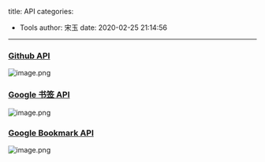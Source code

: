 title: API
categories:
 - Tools
author: 宋玉
date: 2020-02-25 21:14:56
---
<a name="9fitH"></a>
### [Github API](https://segmentfault.com/a/1190000015144126)
![image.png](https://cdn.nlark.com/yuque/0/2020/png/394169/1582635876133-d657881e-1fc6-4f07-b71a-920414f026e3.png#align=left&display=inline&height=100&name=image.png&originHeight=341&originWidth=500&size=42322&status=done&style=none&width=147)

<a name="1uYpy"></a>
### [Google 书签 API](http://open.chrome.360.cn/extension_dev/bookmarks.html#apiReference)
![image.png](https://cdn.nlark.com/yuque/0/2020/png/394169/1582636042237-2f289d23-901a-432b-8a85-04de73014738.png#align=left&display=inline&height=100&name=image.png&originHeight=305&originWidth=475&size=67296&status=done&style=none&width=156)
<a name="chqDZ"></a>
### [Google Bookmark API](https://www.iteye.com/blog/zidangtou-748692)
![image.png](https://cdn.nlark.com/yuque/0/2020/png/394169/1582636042237-2f289d23-901a-432b-8a85-04de73014738.png#align=left&display=inline&height=100&name=image.png&originHeight=305&originWidth=475&size=67296&status=done&style=none&width=156)
